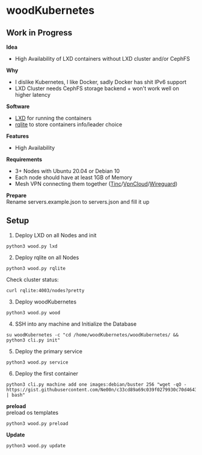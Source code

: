 # woodKubernetes

## Work in Progress

**Idea**<br />
- High Availability of LXD containers without LXD cluster and/or CephFS

**Why**
- I dislike Kubernetes, I like Docker, sadly Docker has shit IPv6 support
- LXD Cluster needs CephFS storage backend + won't work well on higher latency

**Software**<br />
- [LXD](https://github.com/lxc/lxd) for running the containers
- [rqlite](https://github.com/rqlite/rqlite) to store containers info/leader choice

**Features**<br />
- High Availability

**Requirements**
- 3+ Nodes with Ubuntu 20.04 or Debian 10
- Each node should have at least 1GB of Memory
- Mesh VPN connecting them together ([Tinc](https://www.tinc-vpn.org/)/[VpnCloud](https://github.com/dswd/vpncloud)/[Wireguard](https://www.wireguard.com/))

**Prepare**<br />
Rename servers.example.json to servers.json and fill it up<br />

## Setup<br />
1. Deploy LXD on all Nodes and init
```
python3 wood.py lxd
```
2. Deploy rqlite on all Nodes
```
python3 wood.py rqlite
```
Check cluster status:
```
curl rqlite:4003/nodes?pretty
```
3. Deploy woodKubernetes
```
python3 wood.py wood
```
4. SSH into any machine and Initialize the Database
```
su woodKubernetes -c "cd /home/woodKubernetes/woodKubernetes/ && python3 cli.py init"
```
5. Deploy the primary service
```
python3 wood.py service
```
6. Deploy the first container
```
python3 cli.py machine add one images:debian/buster 256 "wget -qO - https://gist.githubusercontent.com/Ne00n/c33cd89a69c039f0279930c70d46433b/raw/ec64796e6bd4bb489932e6db97782477c3e36ffb/test | bash"
```

**preload**<br />
preload os templates
```
python3 wood.py preload
```

**Update**
```
python3 wood.py update
```
